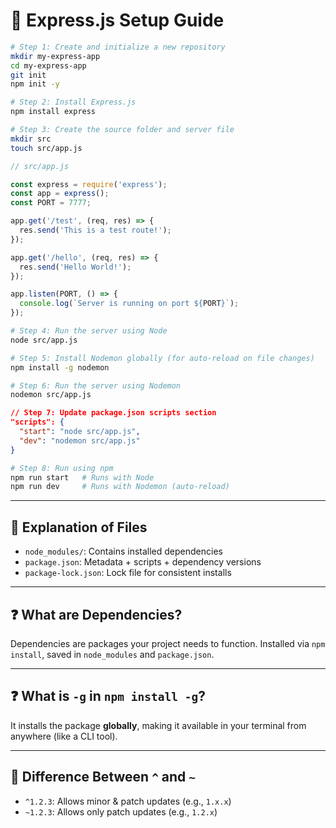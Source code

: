 # 🚀 Express.js Setup Guide

```bash
# Step 1: Create and initialize a new repository
mkdir my-express-app
cd my-express-app
git init
npm init -y
```

```bash
# Step 2: Install Express.js
npm install express
```

```bash
# Step 3: Create the source folder and server file
mkdir src
touch src/app.js
```

```js
// src/app.js

const express = require('express');
const app = express();
const PORT = 7777;

app.get('/test', (req, res) => {
  res.send('This is a test route!');
});

app.get('/hello', (req, res) => {
  res.send('Hello World!');
});

app.listen(PORT, () => {
  console.log(`Server is running on port ${PORT}`);
});
```

```bash
# Step 4: Run the server using Node
node src/app.js
```

```bash
# Step 5: Install Nodemon globally (for auto-reload on file changes)
npm install -g nodemon
```

```bash
# Step 6: Run the server using Nodemon
nodemon src/app.js
```

```json
// Step 7: Update package.json scripts section
"scripts": {
  "start": "node src/app.js",
  "dev": "nodemon src/app.js"
}
```

```bash
# Step 8: Run using npm
npm run start   # Runs with Node
npm run dev     # Runs with Nodemon (auto-reload)
```

---

## 📂 Explanation of Files
- `node_modules/`: Contains installed dependencies
- `package.json`: Metadata + scripts + dependency versions
- `package-lock.json`: Lock file for consistent installs

---

## ❓ What are Dependencies?
Dependencies are packages your project needs to function. Installed via `npm install`, saved in `node_modules` and `package.json`.

---

## ❓ What is `-g` in `npm install -g`?
It installs the package **globally**, making it available in your terminal from anywhere (like a CLI tool).

---

## 🎯 Difference Between `^` and `~`
- `^1.2.3`: Allows minor & patch updates (e.g., `1.x.x`)
- `~1.2.3`: Allows only patch updates (e.g., `1.2.x`)
